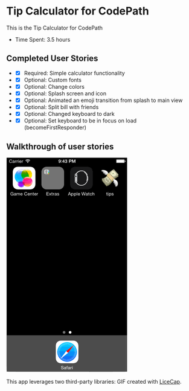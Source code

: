# Tip Calculator for CodePath

This is the Tip Calculator for CodePath

+ Time Spent: 3.5 hours

## Completed User Stories
+ *[x] Required: Simple calculator functionality
+ *[x] Optional: Custom fonts
+ *[x] Optional: Change colors
+ *[x] Optional: Splash screen and icon
+ *[x] Optional: Animated an emoji transition from splash to main view
+ *[x] Optional: Split bill with friends
+ *[x] Optional: Changed keyboard to dark
+ *[x] Optional: Set keyboard to be in focus on load (becomeFirstResponder)

## Walkthrough of user stories
![Video Walkthrough](tip-calculator-mh.gif)

This app leverages two third-party libraries:
GIF created with [LiceCap](http://www.cockos.com/licecap/).
